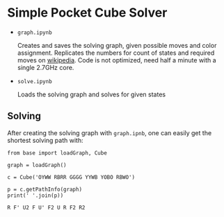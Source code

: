 # Simple Pocket Cube Solver

- `graph.ipynb`
  
  Creates and saves the solving graph, given possible moves and color assignment. Replicates the numbers for count of states and required moves on [wikipedia](https://en.wikipedia.org/wiki/Pocket_Cube).
  Code is not optimized, need half a minute with a single 2.7GHz core.


- `solve.ipynb`
  
  Loads the solving graph and solves for given states
  

## Solving

After creating the solving graph with `graph.ipnb`, one can easily get the 
shortest solving path with:

```{python}
from base import loadGraph, Cube

graph = loadGraph()

c = Cube('OYWW RBRR GGGG YYWB YOBO RBWO')

p = c.getPathInfo(graph)
print(' '.join(p))
```
```
R F' U2 F U' F2 U R F2 R2
```

